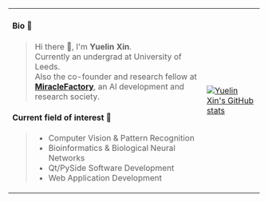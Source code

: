 <table border="0">
  <tr>
    <td>
   
#### Bio 🤖
> Hi there 👋, I'm **Yuelin Xin**.  
> Currently an undergrad at University of Leeds.  
> Also the co-founder and research fellow at [**MiracleFactory**](https://miraclefactory.co/), an AI development and research society.   
   
#### Current field of interest 📓
> * Computer Vision & Pattern Recognition  
> * Bioinformatics & Biological Neural Networks  
> * Qt/PySide Software Development  
> * Web Application Development    
    </td>
    <td> 
[![Yuelin Xin's GitHub stats](https://github-readme-stats.vercel.app/api?username=YuelinXin)](https://github.com/YuelinXin/github-readme-stats)
    </td>
  </tr>
</table>
